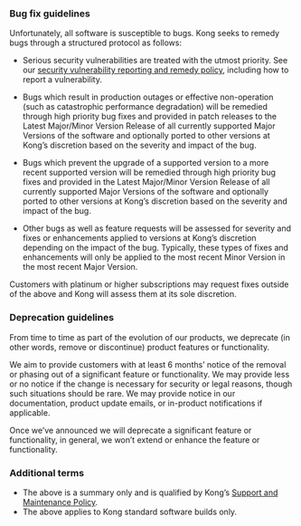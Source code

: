 
### Bug fix guidelines
Unfortunately, all software is susceptible to bugs. Kong seeks to remedy bugs through a structured protocol as follows:

* Serious security vulnerabilities are treated with the utmost priority. See our [security vulnerability reporting and remedy policy](/gateway/vulnerabilities/), including how to report a vulnerability.

* Bugs which result in production outages or effective non-operation (such as catastrophic performance degradation) will be remedied through high priority bug fixes and provided in patch releases to the Latest Major/Minor Version Release of all currently supported Major Versions of the software and optionally ported to other versions at Kong’s discretion based on the severity and impact of the bug.

* Bugs which prevent the upgrade of a supported version to a more recent supported version will be remedied through high priority bug fixes and provided in the Latest Major/Minor Version Release of all currently supported Major Versions of the software and optionally ported to other versions at Kong’s discretion based on the severity and impact of the bug.

* Other bugs as well as feature requests will be assessed for severity and fixes or enhancements applied to versions at Kong’s discretion depending on the impact of the bug. Typically, these types of fixes and enhancements will only be applied to the most recent Minor Version in the most recent Major Version.

Customers with platinum or higher subscriptions may request fixes outside of the above and Kong will assess them at its sole discretion.

### Deprecation guidelines
From time to time as part of the evolution of our products, we deprecate (in other words, remove or discontinue) product features or functionality. 

We aim to provide customers with at least 6 months’ notice of the removal or phasing out of a significant feature or functionality. We may provide less or no notice if the change is necessary for security or legal reasons, though such situations should be rare. We may provide notice in our documentation, product update emails, or in-product notifications if applicable. 

Once we’ve announced we will deprecate a significant feature or functionality, in general, we won’t extend or enhance the feature or functionality.

### Additional terms
- The above is a summary only and is qualified by Kong’s [Support and Maintenance Policy](https://konghq.com/supportandmaintenancepolicy).
- The above applies to Kong standard software builds only.